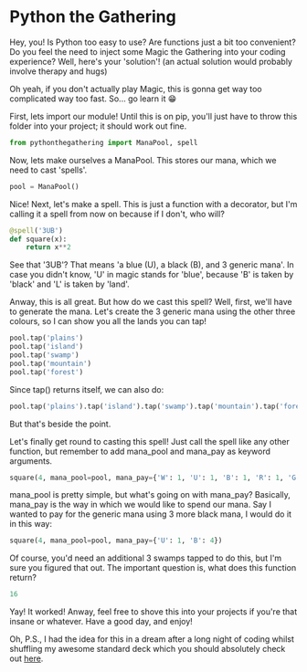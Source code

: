 # Python the Gathering

Hey, you! Is Python too easy to use? Are functions just a bit too convenient? Do you feel the need to inject some Magic the Gathering into your coding experience? Well, here's your 'solution'! (an actual solution would probably involve therapy and hugs)

Oh yeah, if you don't actually play Magic, this is gonna get way too complicated way too fast. So... go learn it :grin:

First, lets import our module! Until this is on pip, you'll just have to throw this folder into your project; it should work out fine.
```python
from pythonthegathering import ManaPool, spell
```
Now, lets make ourselves a ManaPool. This stores our mana, which we need to cast 'spells'.
```python
pool = ManaPool()
```
Nice! Next, let's make a spell. This is just a function with a decorator, but I'm calling it a spell from now on because if I don't, who will?
```python
@spell('3UB')
def square(x):
	return x**2 
```
See that '3UB'? That means 'a blue (U), a black (B), and 3 generic mana'. In case you didn't know, 'U' in magic stands for 'blue', because 'B' is taken by 'black' and 'L' is taken by 'land'.

Anway, this is all great. But how do we cast this spell? Well, first, we'll have to generate the mana. Let's create the 3 generic mana using the other three colours, so I can show you all the lands you can tap!
```python
pool.tap('plains')
pool.tap('island')
pool.tap('swamp')
pool.tap('mountain')
pool.tap('forest')
```
Since tap() returns itself, we can also do:
```python
pool.tap('plains').tap('island').tap('swamp').tap('mountain').tap('forest')
```
But that's beside the point.

Let's finally get round to casting this spell! Just call the spell like any other function, but remember to add mana_pool and mana_pay as keyword arguments.
```python
square(4, mana_pool=pool, mana_pay={'W': 1, 'U': 1, 'B': 1, 'R': 1, 'G': 1})
```
mana_pool is pretty simple, but what's going on with mana_pay? Basically, mana_pay is the way in which we would like to spend our mana. Say I wanted to pay for the generic mana using 3 more black mana, I would do it in this way:
```python
square(4, mana_pool=pool, mana_pay={'U': 1, 'B': 4})
```
Of course, you'd need an additional 3 swamps tapped to do this, but I'm sure you figured that out. The important question is, what does this function return?
```python
16
```
Yay! It worked! Anway, feel free to shove this into your projects if you're that insane or whatever. Have a good day, and enjoy!

Oh, P.S., I had the idea for this in a dream after a long night of coding whilst shuffling my awesome standard deck which you should absolutely check out [here](http://tappedout.net/mtg-decks/black-blue-scarab-dude-control-feat-zombies/).